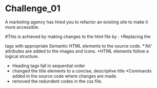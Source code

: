 # Challenge_01
A marketing agency has hired you to refactor an existing site to make it more accessible.

#This is achieved by making changes to the html file by :
*Replacing the <div> tags with appropriate Semantic HTML elements to the source code.
*'Alt' attributes are added to the images and icons.
*HTML elements follow a logical structure.
* Heading tags fall in sequential order
* changed the title elements to a concise, descriptive title
*Commands added in the source code where changes are made.
* removed the redundent codes in the css file.
